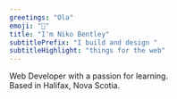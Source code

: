 ```yaml
---
greetings: "Ola"
emoji: "👋"
title: "I'm Niko Bentley"
subtitlePrefix: "I build and design "
subtitleHighlight: "things for the web"
---
```


Web Developer with a passion for learning.  
Based in Halifax, Nova Scotia.
